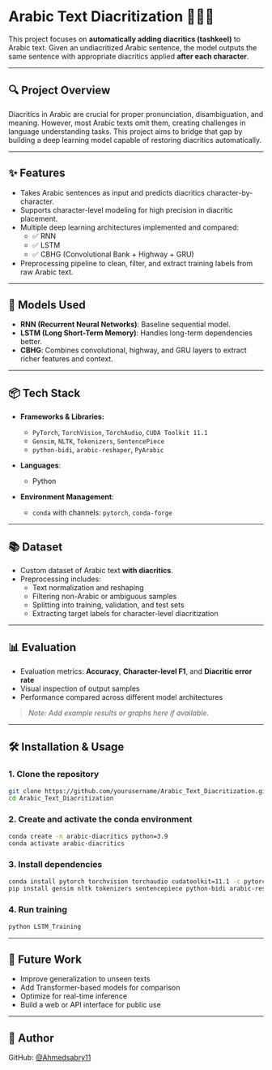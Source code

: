 # Arabic Text Diacritization 📝🇸🇦

This project focuses on **automatically adding diacritics (tashkeel)** to Arabic text. Given an undiacritized Arabic sentence, the model outputs the same sentence with appropriate diacritics applied **after each character**.

---

## 🔍 Project Overview

Diacritics in Arabic are crucial for proper pronunciation, disambiguation, and meaning. However, most Arabic texts omit them, creating challenges in language understanding tasks. This project aims to bridge that gap by building a deep learning model capable of restoring diacritics automatically.

---

## ✨ Features

- Takes Arabic sentences as input and predicts diacritics character-by-character.
- Supports character-level modeling for high precision in diacritic placement.
- Multiple deep learning architectures implemented and compared:
  - ✅ RNN
  - ✅ LSTM
  - ✅ CBHG (Convolutional Bank + Highway + GRU)
- Preprocessing pipeline to clean, filter, and extract training labels from raw Arabic text.

---

## 🧠 Models Used

- **RNN (Recurrent Neural Networks)**: Baseline sequential model.
- **LSTM (Long Short-Term Memory)**: Handles long-term dependencies better.
- **CBHG**: Combines convolutional, highway, and GRU layers to extract richer features and context.

---

## 📦 Tech Stack

- **Frameworks & Libraries:**
  - `PyTorch`, `TorchVision`, `TorchAudio`, `CUDA Toolkit 11.1`
  - `Gensim`, `NLTK`, `Tokenizers`, `SentencePiece`
  - `python-bidi`, `arabic-reshaper`, `PyArabic`

- **Languages**:
  - Python

- **Environment Management**:
  - `conda` with channels: `pytorch`, `conda-forge`

---

## 📚 Dataset

- Custom dataset of Arabic text **with diacritics**.
- Preprocessing includes:
  - Text normalization and reshaping
  - Filtering non-Arabic or ambiguous samples
  - Splitting into training, validation, and test sets
  - Extracting target labels for character-level diacritization

---


## 📊 Evaluation

- Evaluation metrics: **Accuracy**, **Character-level F1**, and **Diacritic error rate**
- Visual inspection of output samples
- Performance compared across different model architectures

> *Note: Add example results or graphs here if available.*

---

## 🛠️ Installation & Usage

### 1. Clone the repository

```bash
git clone https://github.com/yourusername/Arabic_Text_Diacritization.git
cd Arabic_Text_Diacritization
```

### 2. Create and activate the conda environment

```bash
conda create -n arabic-diacritics python=3.9
conda activate arabic-diacritics
```

### 3. Install dependencies

```bash
conda install pytorch torchvision torchaudio cudatoolkit=11.1 -c pytorch -c conda-forge
pip install gensim nltk tokenizers sentencepiece python-bidi arabic-reshaper PyArabic
```

### 4. Run training

```bash
python LSTM_Training
```


---

## 🚧 Future Work

- Improve generalization to unseen texts
- Add Transformer-based models for comparison
- Optimize for real-time inference
- Build a web or API interface for public use

---

## 👤 Author
  
GitHub: [@Ahmedsabry11](https://github.com/Ahmedsabry11)
